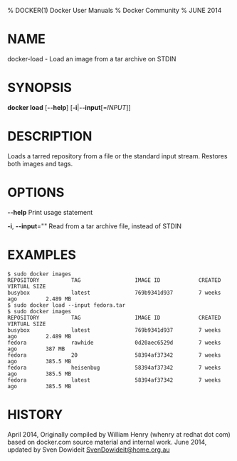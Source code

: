 % DOCKER(1) Docker User Manuals
% Docker Community
% JUNE 2014
# NAME
docker-load - Load an image from a tar archive on STDIN

# SYNOPSIS
**docker load**
[**--help**]
[**-i**|**--input**[=*INPUT*]]


# DESCRIPTION

Loads a tarred repository from a file or the standard input stream.
Restores both images and tags.

# OPTIONS
**--help**
  Print usage statement

**-i**, **--input**=""
   Read from a tar archive file, instead of STDIN

# EXAMPLES

    $ sudo docker images
    REPOSITORY          TAG                 IMAGE ID            CREATED             VIRTUAL SIZE
    busybox             latest              769b9341d937        7 weeks ago         2.489 MB
    $ sudo docker load --input fedora.tar
    $ sudo docker images
    REPOSITORY          TAG                 IMAGE ID            CREATED             VIRTUAL SIZE
    busybox             latest              769b9341d937        7 weeks ago         2.489 MB
    fedora              rawhide             0d20aec6529d        7 weeks ago         387 MB
    fedora              20                  58394af37342        7 weeks ago         385.5 MB
    fedora              heisenbug           58394af37342        7 weeks ago         385.5 MB
    fedora              latest              58394af37342        7 weeks ago         385.5 MB

# HISTORY
April 2014, Originally compiled by William Henry (whenry at redhat dot com)
based on docker.com source material and internal work.
June 2014, updated by Sven Dowideit <SvenDowideit@home.org.au>
